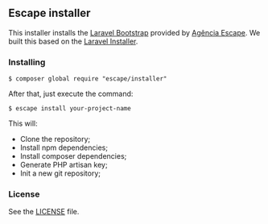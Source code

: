 ## Escape installer

This installer installs the [Laravel Bootstrap](github.com/escapecriativacao/laravel-bootstrap) provided by [Agência Escape](http://www.escape.ppg.br). We built this based on the [Laravel Installer](https://github.com/laravel/installer).

### Installing

```
$ composer global require "escape/installer"
```

After that, just execute the command: 

```
$ escape install your-project-name
```

This will:

* Clone the repository;
* Install npm dependencies;
* Install composer dependencies;
* Generate PHP artisan key;
* Init a new git repository;

### License

See the [LICENSE](https://github.com/escapecriativacao/console/blob/master/LICENSE) file.